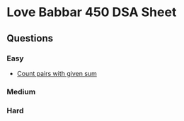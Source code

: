 # Love Babbar 450 DSA Sheet

## Questions

### Easy

- [Count pairs with given sum]()

### Medium

### Hard